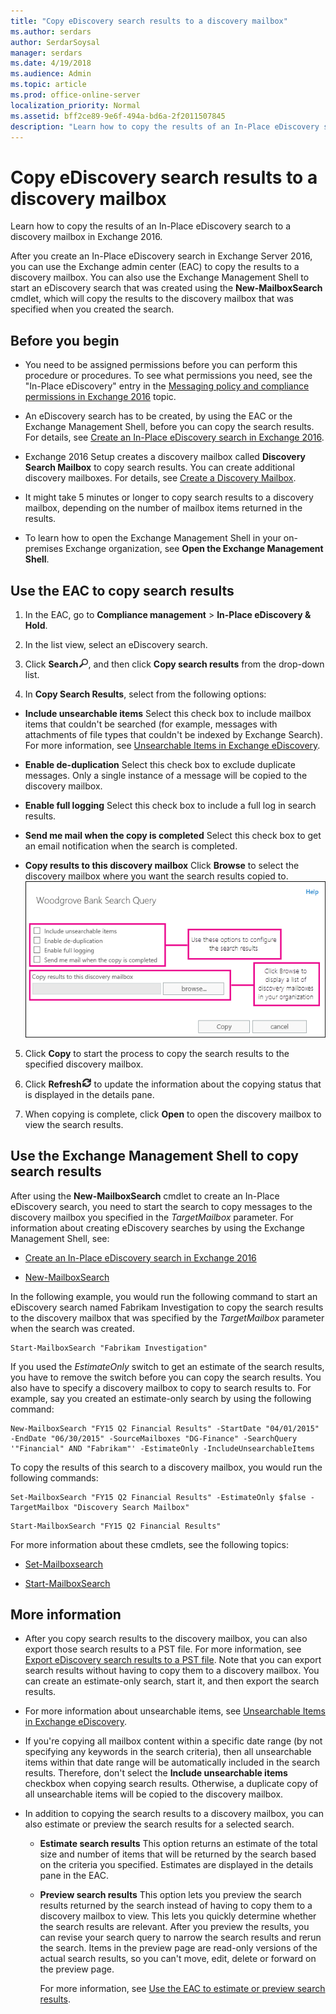 ```yaml
---
title: "Copy eDiscovery search results to a discovery mailbox"
ms.author: serdars
author: SerdarSoysal
manager: serdars
ms.date: 4/19/2018
ms.audience: Admin
ms.topic: article
ms.prod: office-online-server
localization_priority: Normal
ms.assetid: bff2ce89-9e6f-494a-bd6a-2f2011507845
description: "Learn how to copy the results of an In-Place eDiscovery search to a discovery mailbox in Exchange 2016."
---
```


# Copy eDiscovery search results to a discovery mailbox

Learn how to copy the results of an In-Place eDiscovery search to a discovery mailbox in Exchange 2016.
  
After you create an In-Place eDiscovery search in Exchange Server 2016, you can use the Exchange admin center (EAC) to copy the results to a discovery mailbox. You can also use the Exchange Management Shell to start an eDiscovery search that was created using the **New-MailboxSearch** cmdlet, which will copy the results to the discovery mailbox that was specified when you created the search. 
  
## Before you begin

- You need to be assigned permissions before you can perform this procedure or procedures. To see what permissions you need, see the "In-Place eDiscovery" entry in the [Messaging policy and compliance permissions in Exchange 2016](../../permissions/feature-permissions/policy-and-compliance-perms.md) topic. 
    
- An eDiscovery search has to be created, by using the EAC or the Exchange Management Shell, before you can copy the search results. For details, see [Create an In-Place eDiscovery search in Exchange 2016](create-searches.md).
    
- Exchange 2016 Setup creates a discovery mailbox called **Discovery Search Mailbox** to copy search results. You can create additional discovery mailboxes. For details, see [Create a Discovery Mailbox](http://technet.microsoft.com/library/bc20285d-35e2-4e49-9bd3-38abf96114ba.aspx).
    
- It might take 5 minutes or longer to copy search results to a discovery mailbox, depending on the number of mailbox items returned in the results.
    
- To learn how to open the Exchange Management Shell in your on-premises Exchange organization, see **Open the Exchange Management Shell**.
    
## Use the EAC to copy search results

1. In the EAC, go to **Compliance management** > **In-Place eDiscovery &amp; Hold**.
    
2. In the list view, select an eDiscovery search.
    
3. Click **Search**![Search icon](../../media/ITPro_EAC_.png), and then click **Copy search results** from the drop-down list. 
    
4. In **Copy Search Results**, select from the following options:
    
  - **Include unsearchable items** Select this check box to include mailbox items that couldn't be searched (for example, messages with attachments of file types that couldn't be indexed by Exchange Search). For more information, see [Unsearchable Items in Exchange eDiscovery](http://technet.microsoft.com/library/32550081-9af9-474b-ae7b-28f1e68cad41.aspx).
    
  - **Enable de-duplication** Select this check box to exclude duplicate messages. Only a single instance of a message will be copied to the discovery mailbox. 
    
  - **Enable full logging** Select this check box to include a full log in search results. 
    
  - **Send me mail when the copy is completed** Select this check box to get an email notification when the search is completed. 
    
  - **Copy results to this discovery mailbox** Click **Browse** to select the discovery mailbox where you want the search results copied to. 
    ![Copy Search Results](../../media/TA_MRM_CopySearchResults.gif)
  
5. Click **Copy** to start the process to copy the search results to the specified discovery mailbox. 
    
6. Click **Refresh**![Refresh icon](../../media/ITPro_EAC_RefreshIcon.png) to update the information about the copying status that is displayed in the details pane. 
    
7. When copying is complete, click **Open** to open the discovery mailbox to view the search results. 
    
## Use the Exchange Management Shell to copy search results

After using the **New-MailboxSearch** cmdlet to create an In-Place eDiscovery search, you need to start the search to copy messages to the discovery mailbox you specified in the  _TargetMailbox_ parameter. For information about creating eDiscovery searches by using the Exchange Management Shell, see: 
  
- [Create an In-Place eDiscovery search in Exchange 2016](create-searches.md)
    
- [New-MailboxSearch](http://technet.microsoft.com/library/74303b47-bb49-407c-a43b-590356eae35c.aspx)
    
In the following example, you would run the following command to start an eDiscovery search named Fabrikam Investigation to copy the search results to the discovery mailbox that was specified by the  _TargetMailbox_ parameter when the search was created. 
  
```
Start-MailboxSearch "Fabrikam Investigation"
```

If you used the  _EstimateOnly_ switch to get an estimate of the search results, you have to remove the switch before you can copy the search results. You also have to specify a discovery mailbox to copy to search results to. For example, say you created an estimate-only search by using the following command: 
  
```
New-MailboxSearch "FY15 Q2 Financial Results" -StartDate "04/01/2015" -EndDate "06/30/2015" -SourceMailboxes "DG-Finance" -SearchQuery '"Financial" AND "Fabrikam"' -EstimateOnly -IncludeUnsearchableItems

```

To copy the results of this search to a discovery mailbox, you would run the following commands:
  
```
Set-MailboxSearch "FY15 Q2 Financial Results" -EstimateOnly $false -TargetMailbox "Discovery Search Mailbox"
```

```
Start-MailboxSearch "FY15 Q2 Financial Results"
```

For more information about these cmdlets, see the following topics:
  
- [Set-Mailboxsearch](http://technet.microsoft.com/library/23201ff0-e30a-4efd-9384-ab0af5815701.aspx)
    
- [Start-MailboxSearch](http://technet.microsoft.com/library/f0c4e047-7eca-4310-bfad-1ecfe1420ceb.aspx)
    
## More information

- After you copy search results to the discovery mailbox, you can also export those search results to a PST file. For more information, see [Export eDiscovery search results to a PST file](export-results-to-pst.md). Note that you can export search results without having to copy them to a discovery mailbox. You can create an estimate-only search, start it, and then export the search results.
    
- For more information about unsearchable items, see [Unsearchable Items in Exchange eDiscovery](http://technet.microsoft.com/library/32550081-9af9-474b-ae7b-28f1e68cad41.aspx).
    
- If you're copying all mailbox content within a specific date range (by not specifying any keywords in the search criteria), then all unsearchable items within that date range will be automatically included in the search results. Therefore, don't select the **Include unsearchable items** checkbox when copying search results. Otherwise, a duplicate copy of all unsearchable items will be copied to the discovery mailbox. 
    
- In addition to copying the search results to a discovery mailbox, you can also estimate or preview the search results for a selected search.
    
  - **Estimate search results** This option returns an estimate of the total size and number of items that will be returned by the search based on the criteria you specified. Estimates are displayed in the details pane in the EAC. 
    
  - **Preview search results** This option lets you preview the search results returned by the search instead of having to copy them to a discovery mailbox to view. This lets you quickly determine whether the search results are relevant. After you preview the results, you can revise your search query to narrow the search results and rerun the search. Items in the preview page are read-only versions of the actual search results, so you can't move, edit, delete or forward on the preview page. 
    
    For more information, see [Use the EAC to estimate or preview search results](create-searches.md#estimate).
    

